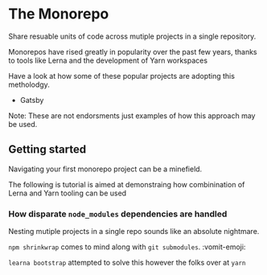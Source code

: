 # The Monorepo

Share resuable units of code across mutiple projects in a single repository.

Monorepos have rised greatly in popularity over the past few years,
thanks to tools like Lerna and the development of Yarn workspaces

Have a look at how some of these popular projects are adopting this metholodgy.

* Gatsby

Note: These are not endorsments just examples of how this approach may be used.

## Getting started

Navigating your first monorepo project can be a minefield.

The following is tutorial is aimed at demonstraing how combinination of Lerna and Yarn
tooling can be used

### How disparate `node_modules` dependencies are handled

Nesting mutiple projects in a single repo sounds like an absolute nightmare.

`npm shrinkwrap` comes to mind along with `git submodules`. :vomit-emoji:

`learna bootstrap` attempted to solve this however the folks over at `yarn`
